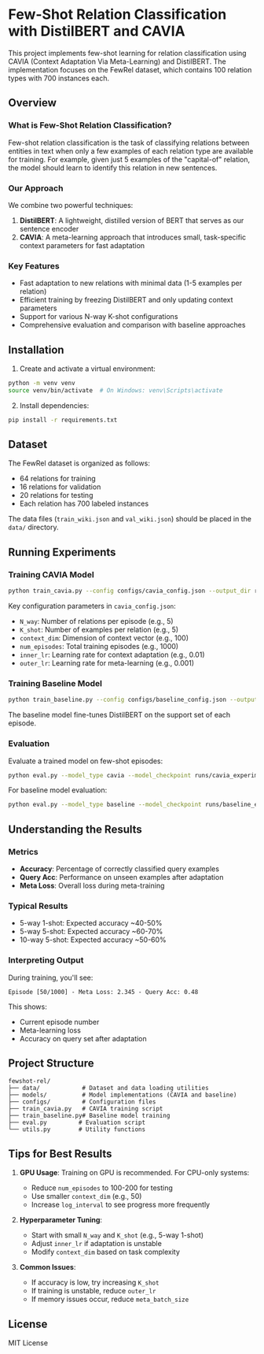 # Few-Shot Relation Classification with DistilBERT and CAVIA

This project implements few-shot learning for relation classification using CAVIA (Context Adaptation Via Meta-Learning) and DistilBERT. The implementation focuses on the FewRel dataset, which contains 100 relation types with 700 instances each.

## Overview

### What is Few-Shot Relation Classification?
Few-shot relation classification is the task of classifying relations between entities in text when only a few examples of each relation type are available for training. For example, given just 5 examples of the "capital-of" relation, the model should learn to identify this relation in new sentences.

### Our Approach
We combine two powerful techniques:
1. **DistilBERT**: A lightweight, distilled version of BERT that serves as our sentence encoder
2. **CAVIA**: A meta-learning approach that introduces small, task-specific context parameters for fast adaptation

### Key Features
- Fast adaptation to new relations with minimal data (1-5 examples per relation)
- Efficient training by freezing DistilBERT and only updating context parameters
- Support for various N-way K-shot configurations
- Comprehensive evaluation and comparison with baseline approaches

## Installation

1. Create and activate a virtual environment:
```bash
python -m venv venv
source venv/bin/activate  # On Windows: venv\Scripts\activate
```

2. Install dependencies:
```bash
pip install -r requirements.txt
```

## Dataset

The FewRel dataset is organized as follows:
- 64 relations for training
- 16 relations for validation
- 20 relations for testing
- Each relation has 700 labeled instances

The data files (`train_wiki.json` and `val_wiki.json`) should be placed in the `data/` directory.

## Running Experiments

### Training CAVIA Model

```bash
python train_cavia.py --config configs/cavia_config.json --output_dir runs/cavia_experiment1
```

Key configuration parameters in `cavia_config.json`:
- `N_way`: Number of relations per episode (e.g., 5)
- `K_shot`: Number of examples per relation (e.g., 5)
- `context_dim`: Dimension of context vector (e.g., 100)
- `num_episodes`: Total training episodes (e.g., 1000)
- `inner_lr`: Learning rate for context adaptation (e.g., 0.01)
- `outer_lr`: Learning rate for meta-learning (e.g., 0.001)

### Training Baseline Model

```bash
python train_baseline.py --config configs/baseline_config.json --output_dir runs/baseline_experiment1
```

The baseline model fine-tunes DistilBERT on the support set of each episode.

### Evaluation

Evaluate a trained model on few-shot episodes:

```bash
python eval.py --model_type cavia --model_checkpoint runs/cavia_experiment1/best_model.pt --N 5 --K 5 --num_episodes 100
```

For baseline model evaluation:
```bash
python eval.py --model_type baseline --model_checkpoint runs/baseline_experiment1/model.pt --N 5 --K 5 --finetune_support
```

## Understanding the Results

### Metrics
- **Accuracy**: Percentage of correctly classified query examples
- **Query Acc**: Performance on unseen examples after adaptation
- **Meta Loss**: Overall loss during meta-training

### Typical Results
- 5-way 1-shot: Expected accuracy ~40-50%
- 5-way 5-shot: Expected accuracy ~60-70%
- 10-way 5-shot: Expected accuracy ~50-60%

### Interpreting Output
During training, you'll see:
```
Episode [50/1000] - Meta Loss: 2.345 - Query Acc: 0.48
```
This shows:
- Current episode number
- Meta-learning loss
- Accuracy on query set after adaptation

## Project Structure
```
fewshot-rel/
├── data/            # Dataset and data loading utilities
├── models/          # Model implementations (CAVIA and baseline)
├── configs/         # Configuration files
├── train_cavia.py   # CAVIA training script
├── train_baseline.py# Baseline model training
├── eval.py         # Evaluation script
└── utils.py        # Utility functions
```

## Tips for Best Results

1. **GPU Usage**: Training on GPU is recommended. For CPU-only systems:
   - Reduce `num_episodes` to 100-200 for testing
   - Use smaller `context_dim` (e.g., 50)
   - Increase `log_interval` to see progress more frequently

2. **Hyperparameter Tuning**:
   - Start with small `N_way` and `K_shot` (e.g., 5-way 1-shot)
   - Adjust `inner_lr` if adaptation is unstable
   - Modify `context_dim` based on task complexity

3. **Common Issues**:
   - If accuracy is low, try increasing `K_shot`
   - If training is unstable, reduce `outer_lr`
   - If memory issues occur, reduce `meta_batch_size`

## License

MIT License 